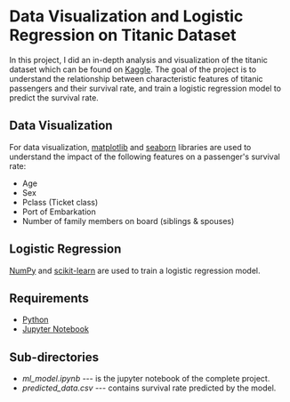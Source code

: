 # Data Visualization and Logistic Regression on Titanic Dataset
In this project, I did an in-depth analysis and visualization of the titanic dataset which can be found on [Kaggle](https://www.kaggle.com/c/titanic/data). The goal of the project is to understand the relationship between characteristic features of titanic passengers and their survival rate, and train a logistic regression model to predict the survival rate.

## Data Visualization
For data visualization, [matplotlib](https://matplotlib.org/) and [seaborn](https://seaborn.pydata.org/index.html) libraries are used to understand the impact of the following features on a passenger's survival rate:
- Age
- Sex
- Pclass (Ticket class)
- Port of Embarkation
- Number of family members on board (siblings & spouses)

## Logistic Regression
[NumPy](https://numpy.org/) and [scikit-learn](https://scikit-learn.org/stable/) are used to train a logistic regression model.

## Requirements
- [Python](https://www.python.org/downloads/)
- [Jupyter Notebook](https://jupyter.org/)

## Sub-directories
- *ml_model.ipynb* --- is the jupyter notebook of the complete project.
- *predicted_data.csv* --- contains survival rate predicted by the model.
